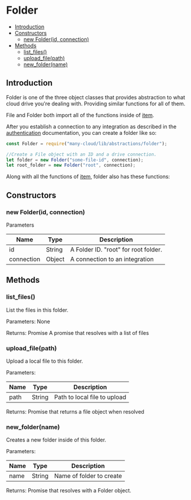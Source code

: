 ﻿# Folder
- [Introduction](#introduction)
- [Constructors](#constructors)
  * [new Folder(id, connection)](#new-folderid-connection)
- [Methods](#methods)
  * [list_files()](#list_files)
  * [upload_file(path)](#upload_filepath)
  * [new_folder(name)](#new_foldername)
## Introduction
Folder is one of the three object classes that provides abstraction to what cloud drive you're dealing with. Providing similar functions for all of them.

File and Folder both import all of the functions inside of [item](item.md).

After you establish a connection to any integration as described in the [authentication](authentication.md) documentation, you can create a folder like so:
```js
const Folder = require("many-cloud/lib/abstractions/folder");

//Create a File object with an ID and a drive connection.
let folder = new Folder("some-file-id", connection);
let root_folder = new Folder("root", connection);
```

Along with all the functions of [item](item.md), folder also has these functions:

## Constructors

### new Folder(id, connection)

Parameters

| Name | Type | Description |
| -- | -- | -- |
| id | String | A Folder ID. "root" for root folder. |
| connection | Object | A connection to an integration |

## Methods

### list_files()
List the files in this folder.

Parameters: None

Returns: Promise A promise that resolves with a list of files

### upload_file(path)
Upload a local file to this folder.

Parameters:

| Name | Type | Description |
| -- | -- | -- |
| path | String | Path to local file to upload |

Returns: Promise that returns a file object when resolved

### new_folder(name)
Creates a new folder inside of this folder.

Parameters:

| Name | Type | Description |
| -- | -- | -- |
| name| String | Name of folder to create |

Returns: Promise that resolves with a Folder object.
